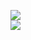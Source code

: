[![](https://img.shields.io/badge/Made%20With-Github%20Spray-lightgrey.svg?style=for-the-badge&logo=github)](https://github.com/Annihil/github-spray#15267)  
[![](https://i.imgur.com/2DrTn0Z.gif)](https://github.com/Annihil/github-spray)